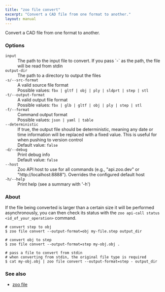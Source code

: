 ```yaml
---
title: "zoo file convert"
excerpt: "Convert a CAD file from one format to another."
layout: manual
---
```


Convert a CAD file from one format to another.

### Options

<dl class="flags">
   <dt><code>input</code></dt>
   <dd>The path to the input file to convert. If you pass `-` as the path, the file will be read from stdin</dd>

   <dt><code>output-dir</code></dt>
   <dd>The path to a directory to output the files</dd>

   <dt><code>-s/--src-format</code></dt>
   <dd>A valid source file format<br/>Possible values: <code>fbx | gltf | obj | ply | sldprt | step | stl</code></dd>

   <dt><code>-t/--output-format</code></dt>
   <dd>A valid output file format<br/>Possible values: <code>fbx | glb | gltf | obj | ply | step | stl</code></dd>

   <dt><code>-f/--format</code></dt>
   <dd>Command output format<br/>Possible values: <code>json | yaml | table</code></dd>

   <dt><code>--deterministic</code></dt>
   <dd>If true, the output file should be deterministic, meaning any date or time information will be replaced with a fixed value. This is useful for when pushing to version control<br/>Default value: <code>false</code></dd>

   <dt><code>-d/--debug</code></dt>
   <dd>Print debug info<br/>Default value: <code>false</code></dd>

   <dt><code>--host</code></dt>
   <dd>Zoo API host to use for all commands (e.g., "api.zoo.dev" or "http://localhost:8888"). Overrides the configured default host</dd>

   <dt><code>-h/--help</code></dt>
   <dd>Print help (see a summary with '-h')</dd>
</dl>


### About

If the file being converted is larger than a certain size it will be
performed asynchronously, you can then check its status with the
`zoo api-call status <id_of_your_operation>` command.

```
# convert step to obj
$ zoo file convert --output-format=obj my-file.step output_dir

# convert obj to step
$ zoo file convert --output-format=step my-obj.obj .

# pass a file to convert from stdin
# when converting from stdin, the original file type is required
$ cat my-obj.obj | zoo file convert --output-format=step - output_dir
```

### See also

* [zoo file](./zoo_file)